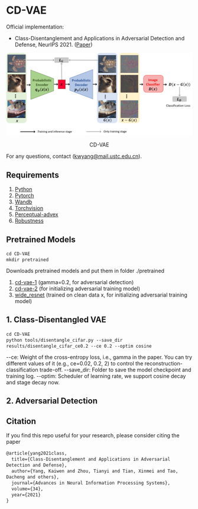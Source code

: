 # CD-VAE

Official implementation:
- Class-Disentanglement and Applications in Adversarial Detection and Defense, NeurIPS 2021. ([Paper](https://openreview.net/pdf?id=jFMzBeLyTc0))

<div align="center">
  <img src="cd_vae.png" width="1000px" />
  <p>CD-VAE</p>
</div>

For any questions, contact (kwyang@mail.ustc.edu.cn).

## Requirements

1. [Python](https://www.python.org/)
2. [Pytorch](https://pytorch.org/)
3. [Wandb](https://wandb.ai/site)
4. [Torchvision](https://pytorch.org/vision/stable/index.html)
5. [Perceptual-advex](https://github.com/cassidylaidlaw/perceptual-advex)
6. [Robustness](https://github.com/MadryLab/robustness)

## Pretrained Models
```
cd CD-VAE
mkdir pretrained
```
Downloads pretrained models and put them in folder ./pretrained
1. [cd-vae-1](https://drive.google.com/file/d/1I2yuYQGEYRgqd1oQazq6goDbU2nwUvU_/view?usp=sharing) (gamma=0.2, for adversarial detection)
2. [cd-vae-2](https://drive.google.com/file/d/1I2yuYQGEYRgqd1oQazq6goDbU2nwUvU_/view?usp=sharing) (for initializing adversarial training model)
3. [wide_resnet](https://drive.google.com/file/d/1I2yuYQGEYRgqd1oQazq6goDbU2nwUvU_/view?usp=sharing) (trained on clean data x, for initializing adversarial training model)

## 1. Class-Disentangled VAE
```
cd CD-VAE
python tools/disentangle_cifar.py --save_dir results/disentangle_cifar_ce0.2 --ce 0.2 --optim cosine
```
--ce: Weight of the cross-entropy loss, i.e., gamma in the paper. You can try different values of it (e.g., ce=0.02, 0.2, 2) to control the reconstruction-classification trade-off.
--save_dir: Folder to save the model checkpoint and training log.
--optim: Scheduler of learning rate, we support cosine decay and stage decay now.

## 2. Adversarial Detection

## Citation

If you find this repo useful for your research, please consider citing the paper
```
@article{yang2021class,
  title={Class-Disentanglement and Applications in Adversarial Detection and Defense},
  author={Yang, Kaiwen and Zhou, Tianyi and Tian, Xinmei and Tao, Dacheng and others},
  journal={Advances in Neural Information Processing Systems},
  volume={34},
  year={2021}
}
```
